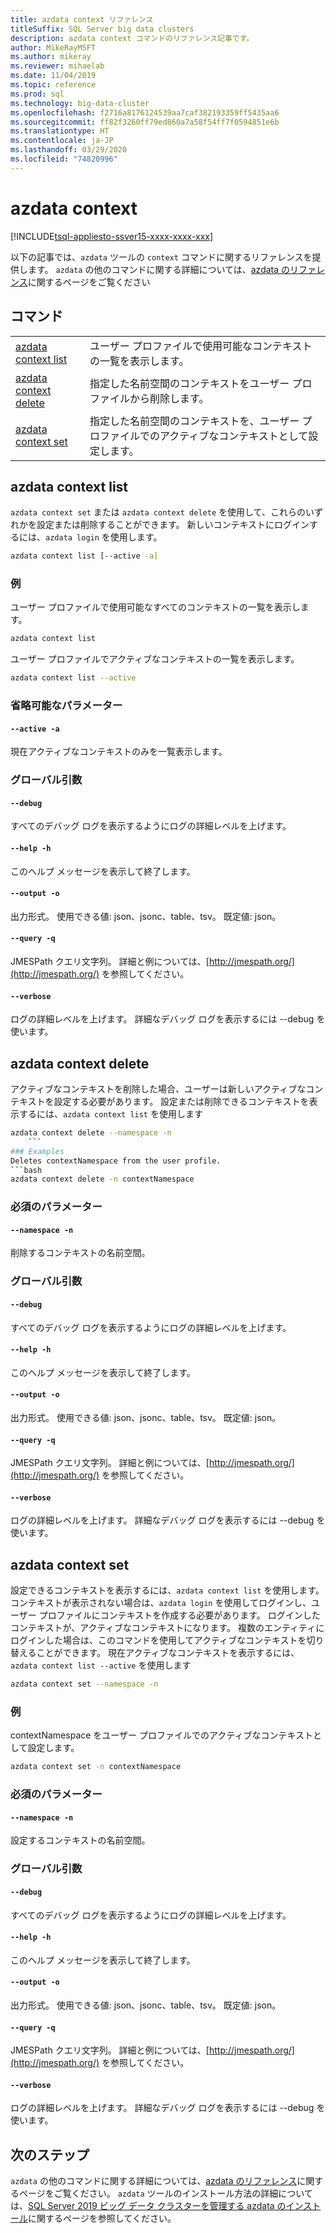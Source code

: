 ```yaml
---
title: azdata context リファレンス
titleSuffix: SQL Server big data clusters
description: azdata context コマンドのリファレンス記事です。
author: MikeRayMSFT
ms.author: mikeray
ms.reviewer: mihaelab
ms.date: 11/04/2019
ms.topic: reference
ms.prod: sql
ms.technology: big-data-cluster
ms.openlocfilehash: f2716a8176124539aa7caf382193359ff5435aa6
ms.sourcegitcommit: ff82f3260ff79ed860a7a58f54ff7f0594851e6b
ms.translationtype: HT
ms.contentlocale: ja-JP
ms.lasthandoff: 03/29/2020
ms.locfileid: "74820996"
---
```

# <a name="azdata-context"></a>azdata context

[!INCLUDE[tsql-appliesto-ssver15-xxxx-xxxx-xxx](../includes/tsql-appliesto-ssver15-xxxx-xxxx-xxx.md)]  

以下の記事では、`azdata` ツールの `context` コマンドに関するリファレンスを提供します。 `azdata` の他のコマンドに関する詳細については、[azdata のリファレンス](reference-azdata.md)に関するページをご覧ください

## <a name="commands"></a>コマンド
|     |     |
| --- | --- |
[azdata context list](#azdata-context-list) | ユーザー プロファイルで使用可能なコンテキストの一覧を表示します。
[azdata context delete](#azdata-context-delete) | 指定した名前空間のコンテキストをユーザー プロファイルから削除します。
[azdata context set](#azdata-context-set) | 指定した名前空間のコンテキストを、ユーザー プロファイルでのアクティブなコンテキストとして設定します。
## <a name="azdata-context-list"></a>azdata context list
`azdata context set` または `azdata context delete` を使用して、これらのいずれかを設定または削除することができます。 新しいコンテキストにログインするには、`azdata login` を使用します。
```bash
azdata context list [--active -a] 
  ```
### <a name="examples"></a>例
ユーザー プロファイルで使用可能なすべてのコンテキストの一覧を表示します。
```bash
azdata context list
```
ユーザー プロファイルでアクティブなコンテキストの一覧を表示します。
```bash
azdata context list --active
```
### <a name="optional-parameters"></a>省略可能なパラメーター
#### `--active -a`
現在アクティブなコンテキストのみを一覧表示します。
### <a name="global-arguments"></a>グローバル引数
#### `--debug`
すべてのデバッグ ログを表示するようにログの詳細レベルを上げます。
#### `--help -h`
このヘルプ メッセージを表示して終了します。
#### `--output -o`
出力形式。  使用できる値: json、jsonc、table、tsv。  既定値: json。
#### `--query -q`
JMESPath クエリ文字列。 詳細と例については、[http://jmespath.org/](http://jmespath.org/) を参照してください。
#### `--verbose`
ログの詳細レベルを上げます。 詳細なデバッグ ログを表示するには --debug を使います。
## <a name="azdata-context-delete"></a>azdata context delete
アクティブなコンテキストを削除した場合、ユーザーは新しいアクティブなコンテキストを設定する必要があります。 設定または削除できるコンテキストを表示するには、`azdata context list` を使用します
```bash
azdata context delete --namespace -n 
    ```
### Examples
Deletes contextNamespace from the user profile.
```bash
azdata context delete -n contextNamespace
```
### <a name="required-parameters"></a>必須のパラメーター
#### `--namespace -n`
削除するコンテキストの名前空間。
### <a name="global-arguments"></a>グローバル引数
#### `--debug`
すべてのデバッグ ログを表示するようにログの詳細レベルを上げます。
#### `--help -h`
このヘルプ メッセージを表示して終了します。
#### `--output -o`
出力形式。  使用できる値: json、jsonc、table、tsv。  既定値: json。
#### `--query -q`
JMESPath クエリ文字列。 詳細と例については、[http://jmespath.org/](http://jmespath.org/) を参照してください。
#### `--verbose`
ログの詳細レベルを上げます。 詳細なデバッグ ログを表示するには --debug を使います。
## <a name="azdata-context-set"></a>azdata context set
設定できるコンテキストを表示するには、`azdata context list` を使用します。 コンテキストが表示されない場合は、`azdata login` を使用してログインし、ユーザー プロファイルにコンテキストを作成する必要があります。 ログインしたコンテキストが、アクティブなコンテキストになります。 複数のエンティティにログインした場合は、このコマンドを使用してアクティブなコンテキストを切り替えることができます。 現在アクティブなコンテキストを表示するには、`azdata context list --active` を使用します
```bash
azdata context set --namespace -n 
 ```
### <a name="examples"></a>例
contextNamespace をユーザー プロファイルでのアクティブなコンテキストとして設定します。
```bash
azdata context set -n contextNamespace
```
### <a name="required-parameters"></a>必須のパラメーター
#### `--namespace -n`
設定するコンテキストの名前空間。
### <a name="global-arguments"></a>グローバル引数
#### `--debug`
すべてのデバッグ ログを表示するようにログの詳細レベルを上げます。
#### `--help -h`
このヘルプ メッセージを表示して終了します。
#### `--output -o`
出力形式。  使用できる値: json、jsonc、table、tsv。  既定値: json。
#### `--query -q`
JMESPath クエリ文字列。 詳細と例については、[http://jmespath.org/](http://jmespath.org/) を参照してください。
#### `--verbose`
ログの詳細レベルを上げます。 詳細なデバッグ ログを表示するには --debug を使います。

## <a name="next-steps"></a>次のステップ

`azdata` の他のコマンドに関する詳細については、[azdata のリファレンス](reference-azdata.md)に関するページをご覧ください。 `azdata` ツールのインストール方法の詳細については、[SQL Server 2019 ビッグ データ クラスターを管理する azdata のインストール](deploy-install-azdata.md)に関するページを参照してください。
